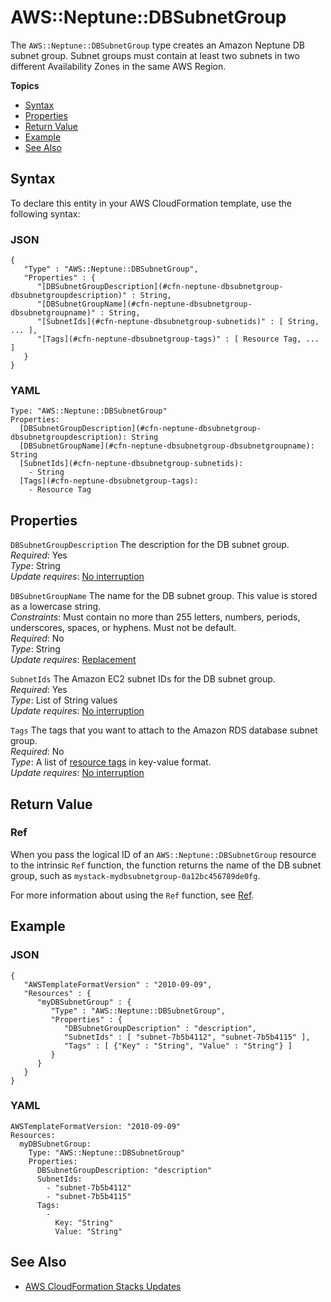 # AWS::Neptune::DBSubnetGroup<a name="aws-resource-neptune-dbsubnetgroup"></a>

The `AWS::Neptune::DBSubnetGroup` type creates an Amazon Neptune DB subnet group\. Subnet groups must contain at least two subnets in two different Availability Zones in the same AWS Region\.

**Topics**
+ [Syntax](#aws-resource-neptune-dbsubnetgroup-syntax)
+ [Properties](#aws-resource-neptune-dbsubnetgroup-prop)
+ [Return Value](#aws-resource-neptune-dbsubnetgroup-return-value)
+ [Example](#aws-resource-neptune-dbsubnetgroup-example)
+ [See Also](#aws-resource-neptune-dbsubnetgroup-see-also)

## Syntax<a name="aws-resource-neptune-dbsubnetgroup-syntax"></a>

To declare this entity in your AWS CloudFormation template, use the following syntax:

### JSON<a name="aws-resource-neptune-dbsubnetgroup-syntax.json"></a>

```
{
   "Type" : "AWS::Neptune::DBSubnetGroup",
   "Properties" : {
      "[DBSubnetGroupDescription](#cfn-neptune-dbsubnetgroup-dbsubnetgroupdescription)" : String,
      "[DBSubnetGroupName](#cfn-neptune-dbsubnetgroup-dbsubnetgroupname)" : String,
      "[SubnetIds](#cfn-neptune-dbsubnetgroup-subnetids)" : [ String, ... ],
      "[Tags](#cfn-neptune-dbsubnetgroup-tags)" : [ Resource Tag, ... ]
   }
}
```

### YAML<a name="aws-resource-neptune-dbsubnetgroup-syntax.yaml"></a>

```
Type: "AWS::Neptune::DBSubnetGroup"
Properties: 
  [DBSubnetGroupDescription](#cfn-neptune-dbsubnetgroup-dbsubnetgroupdescription): String
  [DBSubnetGroupName](#cfn-neptune-dbsubnetgroup-dbsubnetgroupname): String
  [SubnetIds](#cfn-neptune-dbsubnetgroup-subnetids):
    - String
  [Tags](#cfn-neptune-dbsubnetgroup-tags):
    - Resource Tag
```

## Properties<a name="aws-resource-neptune-dbsubnetgroup-prop"></a>

`DBSubnetGroupDescription`  <a name="cfn-neptune-dbsubnetgroup-dbsubnetgroupdescription"></a>
The description for the DB subnet group\.  
*Required*: Yes  
*Type*: String  
*Update requires*: [No interruption](using-cfn-updating-stacks-update-behaviors.md#update-no-interrupt)

`DBSubnetGroupName`  <a name="cfn-neptune-dbsubnetgroup-dbsubnetgroupname"></a>
The name for the DB subnet group\. This value is stored as a lowercase string\.  
*Constraints*: Must contain no more than 255 letters, numbers, periods, underscores, spaces, or hyphens\. Must not be default\.   
*Required*: No  
*Type*: String  
*Update requires*: [Replacement](using-cfn-updating-stacks-update-behaviors.md#update-replacement)

`SubnetIds`  <a name="cfn-neptune-dbsubnetgroup-subnetids"></a>
The Amazon EC2 subnet IDs for the DB subnet group\.  
*Required*: Yes  
*Type*: List of String values  
*Update requires*: [No interruption](using-cfn-updating-stacks-update-behaviors.md#update-no-interrupt)

`Tags`  <a name="cfn-neptune-dbsubnetgroup-tags"></a>
The tags that you want to attach to the Amazon RDS database subnet group\.  
*Required*: No  
*Type*: A list of [resource tags](aws-properties-resource-tags.md) in key\-value format\.  
*Update requires*: [No interruption](using-cfn-updating-stacks-update-behaviors.md#update-no-interrupt)

## Return Value<a name="aws-resource-neptune-dbsubnetgroup-return-value"></a>

### Ref<a name="aws-resource-neptune-dbsubnetgroup-return-value-ref"></a>

When you pass the logical ID of an `AWS::Neptune::DBSubnetGroup` resource to the intrinsic `Ref` function, the function returns the name of the DB subnet group, such as `mystack-mydbsubnetgroup-0a12bc456789de0fg`\.

For more information about using the `Ref` function, see [Ref](intrinsic-function-reference-ref.md)\.

## Example<a name="aws-resource-neptune-dbsubnetgroup-example"></a>

### JSON<a name="aws-resource-neptune-dbsubnetgroup-example.json"></a>

```
{
   "AWSTemplateFormatVersion" : "2010-09-09",
   "Resources" : {
      "myDBSubnetGroup" : {
         "Type" : "AWS::Neptune::DBSubnetGroup",
         "Properties" : {
            "DBSubnetGroupDescription" : "description",
            "SubnetIds" : [ "subnet-7b5b4112", "subnet-7b5b4115" ],
            "Tags" : [ {"Key" : "String", "Value" : "String"} ]
         }
      }
   }
}
```

### YAML<a name="aws-resource-neptune-dbsubnetgroup-example.yaml"></a>

```
AWSTemplateFormatVersion: "2010-09-09"
Resources: 
  myDBSubnetGroup: 
    Type: "AWS::Neptune::DBSubnetGroup"
    Properties: 
      DBSubnetGroupDescription: "description"
      SubnetIds: 
        - "subnet-7b5b4112"
        - "subnet-7b5b4115"
      Tags: 
        - 
          Key: "String"
          Value: "String"
```

## See Also<a name="aws-resource-neptune-dbsubnetgroup-see-also"></a>
+ [AWS CloudFormation Stacks Updates](using-cfn-updating-stacks.md)
